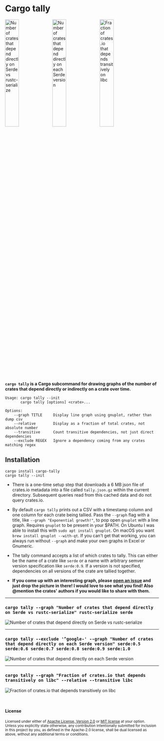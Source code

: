 # Cargo tally

<img alt="Number of crates that depend directly on Serde vs rustc-serialize" src="https://user-images.githubusercontent.com/1940490/47555689-528c1500-d8c1-11e8-84e0-43b3efc14b08.png" width="30%"> <img alt="Number of crates that depend directly on each Serde version" src="https://user-images.githubusercontent.com/1940490/47555685-5029bb00-d8c1-11e8-84c4-6eaf8601f07b.png" width="30%"> <img alt="Fraction of crates.io that depends transitively on libc" src="https://user-images.githubusercontent.com/1940490/47555693-5455d880-d8c1-11e8-812e-ed38785c27c3.png" width="30%">

**`cargo tally` is a Cargo subcommand for drawing graphs of the number of crates
that depend directly or indirectly on a crate over time.**

```
Usage: cargo tally --init
       cargo tally [options] <crate>...

Options:
    --graph TITLE     Display line graph using gnuplot, rather than dump csv
    --relative        Display as a fraction of total crates, not absolute number
    --transitive      Count transitive dependencies, not just direct dependencies
    --exclude REGEX   Ignore a dependency coming from any crates matching regex
```

## Installation

```
cargo install cargo-tally
cargo tally --init
```

- There is a one-time setup step that downloads a 6 MB json file of crates.io
  metadata into a file called `tally.json.gz` within the current directory.
  Subsequent queries read from this cached data and do not query crates.io.

- By default `cargo tally` prints out a CSV with a timestamp column and one
  column for each crate being tallied. Pass the `--graph` flag with a title,
  like `--graph "Exponential growth!"`, to pop open `gnuplot` with a line graph.
  Requires `gnuplot` to be present in your $PATH. On Ubuntu I was able to
  install this with `sudo apt install gnuplot`. On macOS you want `brew install
  gnuplot --with-qt`. If you can't get that working, you can always run without
  `--graph` and make your own graphs in Excel or Gnumeric.

- The tally command accepts a list of which crates to tally. This can either be
  the name of a crate like `serde` or a name with arbitrary semver version
  specification like `serde:0.9`. If a version is not specified, dependencies on
  all versions of the crate are tallied together.

- **If you come up with an interesting graph, please [open an issue] and just
  drop the picture in there! I would love to see what you find! Also @mention
  the crates' authors if you would like to share with them.**

[open an issue]: https://github.com/dtolnay/cargo-tally/issues/new

---

### `cargo tally --graph "Number of crates that depend directly on Serde vs rustc-serialize" rustc-serialize serde`

![Number of crates that depend directly on Serde vs rustc-serialize][serde-rustc-serialize]

---

### `cargo tally --exclude '^google-' --graph "Number of crates that depend directly on each Serde version" serde:0.5 serde:0.6 serde:0.7 serde:0.8 serde:0.9 serde:1.0`

![Number of crates that depend directly on each Serde version][serde-versions]

---

### `cargo tally --graph "Fraction of crates.io that depends transitively on libc" --relative --transitive libc`

![Fraction of crates.io that depends transitively on libc][transitive-libc]

[serde-rustc-serialize]: https://user-images.githubusercontent.com/1940490/47555689-528c1500-d8c1-11e8-84e0-43b3efc14b08.png
[serde-versions]: https://user-images.githubusercontent.com/1940490/47555685-5029bb00-d8c1-11e8-84c4-6eaf8601f07b.png
[transitive-libc]: https://user-images.githubusercontent.com/1940490/47555693-5455d880-d8c1-11e8-812e-ed38785c27c3.png

<br>

#### License

<sup>
Licensed under either of <a href="LICENSE-APACHE">Apache License, Version
2.0</a> or <a href="LICENSE-MIT">MIT license</a> at your option.
</sup>

<br>

<sub>
Unless you explicitly state otherwise, any contribution intentionally submitted
for inclusion in this project by you, as defined in the Apache-2.0 license,
shall be dual licensed as above, without any additional terms or conditions.
</sub>
